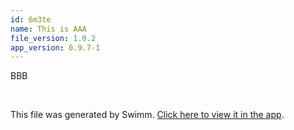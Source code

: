```yaml
---
id: 6m3te
name: This is AAA
file_version: 1.0.2
app_version: 0.9.7-1
---
```


BBB

<br/>

This file was generated by Swimm. [Click here to view it in the app](http://localhost:5000/repos/ls4DA2fLasmQuEbT4ipw/docs/6m3te).